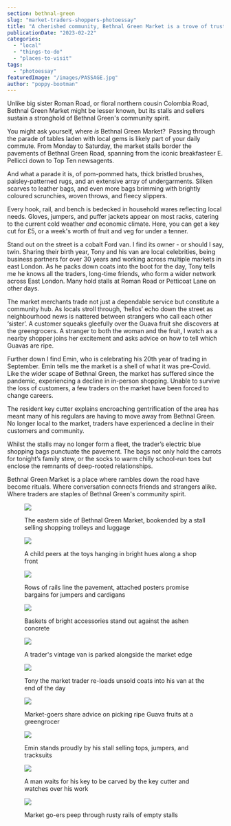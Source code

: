 ```yaml
---
section: bethnal-green
slug: "market-traders-shoppers-photoessay"
title: "A cherished community, Bethnal Green Market is a trove of trusted traders and local treasures"
publicationDate: "2023-02-22"
categories: 
  - "local"
  - "things-to-do"
  - "places-to-visit"
tags: 
  - "photoessay"
featuredImage: "/images/PASSAGE.jpg"
author: "poppy-bootman"
---
```


Unlike big sister Roman Road, or floral northern cousin Colombia Road, Bethnal Green Market might be lesser known, but its stalls and sellers sustain a stronghold of Bethnal Green's community spirit.

You might ask yourself, where _is_ Bethnal Green Market?  Passing through the parade of tables laden with local gems is likely part of your daily commute. From Monday to Saturday, the market stalls border the pavements of Bethnal Green Road, spanning from the iconic breakfasteer E. Pellicci down to Top Ten newsagents.

And what a parade it is, of pom-pommed hats, thick bristled brushes, paisley-patterned rugs, and an extensive array of undergarments. Silken scarves to leather bags, and even more bags brimming with brightly coloured scrunchies, woven throws, and fleecy slippers. 

Every hook, rail, and bench is bedecked in household wares reflecting local needs. Gloves, jumpers, and puffer jackets appear on most racks, catering to the current cold weather _and_ economic climate. Here, you can get a key cut for £5, or a week's worth of fruit and veg for under a tenner.

Stand out on the street is a cobalt Ford van. I find its owner - or should I say, twin. Sharing their birth year, Tony and his van are local celebrities, being business partners for over 30 years and working across multiple markets in east London. As he packs down coats into the boot for the day, Tony tells me he knows all the traders, long-time friends, who form a wider network across East London. Many hold stalls at Roman Road or Petticoat Lane on other days. 

The market merchants trade not just a dependable service but constitute a community hub. As locals stroll through, ‘hellos’ echo down the street as neighbourhood news is nattered between strangers who call each other ‘sister’. A customer squeaks gleefully over the Guava fruit she discovers at the greengrocers. A stranger to both the woman and the fruit, I watch as a nearby shopper joins her excitement and asks advice on how to tell which Guavas are ripe.

Further down I find Emin, who is celebrating his 20th year of trading in September. Emin tells me the market is a shell of what it was pre-Covid. Like the wider scape of Bethnal Green, the market has suffered since the pandemic, experiencing a decline in in-person shopping. Unable to survive the loss of customers, a few traders on the market have been forced to change careers.

The resident key cutter explains encroaching gentrification of the area has meant many of his regulars are having to move away from Bethnal Green. No longer local to the market, traders have experienced a decline in their customers and community.

Whilst the stalls may no longer form a fleet, the trader’s electric blue shopping bags punctuate the pavement. The bags not only hold the carrots for tonight’s family stew, or the socks to warm chilly school-run toes but enclose the remnants of deep-rooted relationships. 

Bethnal Green Market is a place where rambles down the road have become rituals. Where conversation connects friends and strangers alike. Where traders are staples of Bethnal Green's community spirit.

<figure>

![](/images/TROLLEY-1024x683.jpg)

<figcaption>

The eastern side of Bethnal Green Market, bookended by a stall selling shopping trolleys and luggage

</figcaption>

</figure>

<figure>

![](/images/TOYS-1024x683.jpg)

<figcaption>

A child peers at the toys hanging in bright hues along a shop front

</figcaption>

</figure>

<figure>

![](/images/FIVE-POUNDS.jpg)

<figcaption>

Rows of rails line the pavement, attached posters promise bargains for jumpers and cardigans

</figcaption>

</figure>

<figure>

![](/images/SCRUNCHIES-1024x683.jpg)

<figcaption>

Baskets of bright accessories stand out against the ashen concrete

</figcaption>

</figure>

<figure>

![](/images/VAN-1024x683.jpg)

<figcaption>

A trader's vintage van is parked alongside the market edge

</figcaption>

</figure>

<figure>

![](/images/TONY-1024x683.jpg)

<figcaption>

Tony the market trader re-loads unsold coats into his van at the end of the day

</figcaption>

</figure>

<figure>

![](/images/GUAVAS-1024x683.jpg)

<figcaption>

Market-goers share advice on picking ripe Guava fruits at a greengrocer

</figcaption>

</figure>

<figure>

![](/images/EMIN-1024x683.jpg)

<figcaption>

Emin stands proudly by his stall selling tops, jumpers, and tracksuits

</figcaption>

</figure>

<figure>

![](/images/KEY-CUTTERS-1024x683.jpg)

<figcaption>

A man waits for his key to be carved by the key cutter and watches over his work

</figcaption>

</figure>

<figure>

![](/images/BARS-1024x683.jpg)

<figcaption>

Market go-ers peep through rusty rails of empty stalls

</figcaption>

</figure>
